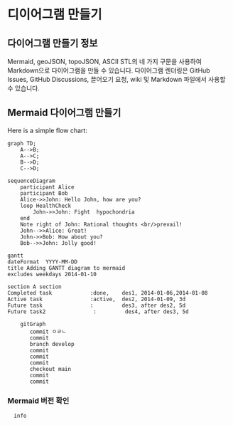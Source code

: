 # 디이어그램 만들기

## 다이어그램 만들기 정보
Mermaid, geoJSON, topoJSON, ASCII STL의 네 가지 구문을 사용하여 Markdown으로 다이어그램을 만들 수 있습니다. 다이어그램 렌더링은 GitHub Issues, GitHub Discussions, 끌어오기 요청, wiki 및 Markdown 파일에서 사용할 수 있습니다.

## Mermaid 다이어그램 만들기
Here is a simple flow chart:

```mermaid
graph TD;
    A-->B;
    A-->C;
    B-->D;
    C-->D;
```

```mermaid
sequenceDiagram
    participant Alice
    participant Bob
    Alice->>John: Hello John, how are you?
    loop HealthCheck
        John->>John: Fight  hypochondria
    end
    Note right of John: Rational thoughts <br/>prevail!
    John-->>Alice: Great!
    John->>Bob: How about you?
    Bob-->>John: Jolly good!
```

```mermaid
gantt
dateFormat  YYYY-MM-DD
title Adding GANTT diagram to mermaid
excludes weekdays 2014-01-10

section A section
Completed task            :done,    des1, 2014-01-06,2014-01-08
Active task               :active,  des2, 2014-01-09, 3d
Future task               :         des3, after des2, 5d
Future task2               :         des4, after des3, 5d
```

```mermaid
    gitGraph
       commit ㅇㄹㄴ
       commit
       branch develop
       commit
       commit
       commit
       checkout main
       commit
       commit

```
### Mermaid 버전 확인
```mermaid
  info
```

